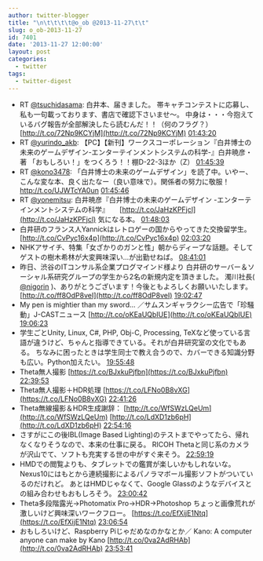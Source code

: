 ```yaml
---
author: twitter-blogger
title: "\n\t\t\t\t@o_ob @2013-11-27\t\t"
slug: o_ob-2013-11-27
id: 7401
date: '2013-11-27 12:00:00'
layout: post
categories:
  - twitter
tags:
  - twitter-digest
---
```


*   RT [@tsuchidasama](http://twitter.com/tsuchidasama): 白井本、届きました。 帯キャチコンテストに応募し、私も一句載っております、書店で確認下さいませ～。 中身は・・・今抱えているバグ報告が全部解決したら読むんだ！！（何のフラグ？） [http://t.co/72Np9KCYjM](http://t.co/72Np9KCYjM) [01:43:20](http://twitter.com/o_ob/statuses/405376236177731585)
*   RT [@yurindo_akb](http://twitter.com/yurindo_akb): 【PC】【新刊】ワークスコーポレーション『白井博士の未来のゲームデザイン-エンターテインメントシステムの科学-』白井暁彦・著 「おもしろい！」をつくろう！！棚D-22-3ほか（Z） [01:45:39](http://twitter.com/o_ob/statuses/405376819131457536)
*   RT [@kono3478](http://twitter.com/kono3478): 「白井博士の未来のゲームデザイン」を読了中。いやー、こんな変な本、良く出たなー（良い意味で）。関係者の努力に敬服！　http://t.co/UJWTcYA0un [01:45:46](http://twitter.com/o_ob/statuses/405376846096658432)
*   RT [@yonemitsu](http://twitter.com/yonemitsu): 白井暁彦『白井博士の未来のゲームデザイン -エンターテインメントシステムの科学』 　 [http://t.co/JaHzKPFjcl](http://t.co/JaHzKPFjcl) 気になる本。 [01:48:03](http://twitter.com/o_ob/statuses/405377420443676672)
*   白井研のフランス人Yannickはレトロゲーの国からやってきた交換留学生。 [http://t.co/CvPyc16x4p](http://t.co/CvPyc16x4p) [02:03:20](http://twitter.com/o_ob/statuses/405381266406506496)
*   NHKアサイチ、特集「女ざかりのガンと性」朝からディープな話題。そしてゲストの樹木希林が大変興味深い...が出勤せねば。 [08:41:01](http://twitter.com/o_ob/statuses/405481348862705664)
*   昨日、渋谷のITコンサル系企業プログマインド様より 白井研のサーバー＆ソーシャル系研究グループの学生から2名の新規内定を頂きました。 濁川社長( [@nigorin](http://twitter.com/nigorin) )、ありがとうございます！今後ともよろしくお願いいたします。 [http://t.co/ff8OdP8veI](http://t.co/ff8OdP8veI) [19:02:47](http://twitter.com/o_ob/statuses/405637821144121344)
*   My pen is mightier than my sword... ／サムスンギャラクシー広告で「珍騒動」J-CASTニュース [http://t.co/oKEaUQbIUE](http://t.co/oKEaUQbIUE) [19:06:23](http://twitter.com/o_ob/statuses/405638726425907201)
*   学生ごとUnity, Linux, C#, PHP, Obj-C, Processing, TeXなど使っている言語が違うけど、ちゃんと指導できている。それが白井研究室の文化でもある。 ちなみに困ったときは学生同士で教え合うので、カバーできる知識分野も広い。Python加えたい。 [19:55:48](http://twitter.com/o_ob/statuses/405651162465980416)
*   Theta無人撮影 [https://t.co/BJxkuPjfbn](https://t.co/BJxkuPjfbn) [22:39:53](http://twitter.com/o_ob/statuses/405692457259507712)
*   Theta無人撮影＋HDR処理 [https://t.co/LFNo0B8vXG](https://t.co/LFNo0B8vXG) [22:41:26](http://twitter.com/o_ob/statuses/405692845270372352)
*   Theta無線撮影＆HDR生成謝辞： [http://t.co/WfSWzLQeUm](http://t.co/WfSWzLQeUm) [http://t.co/LdXD1zb6pH](http://t.co/LdXD1zb6pH) [22:54:16](http://twitter.com/o_ob/statuses/405696075534573568)
*   さすがにこの後IBL(Image Based Lighting)のテストまでやってたら、帰れなくなりそうなので、本来の仕事に戻る。 RICOH Thetaと同じ系のカメラが沢山でて、ソフトも充実する世の中がすぐ来そう。 [22:59:19](http://twitter.com/o_ob/statuses/405697345947332608)
*   HMDでの閲覧よりも、タブレットでの鑑賞が楽しいかもしれないな。Nexus10にはもとから連続撮影によるパノラマボール撮影ソフトがついているのだけれど。 あとはHMDじゃなくて、Google Glassのようなデバイスとの組み合わせもおもしろそう。 [23:00:42](http://twitter.com/o_ob/statuses/405697692484915200)
*   Theta多段階露光->Photomatix Pro->HDR->Photoshop ちょっと画像荒れが激しいけど興味深いワークフロー。 [https://t.co/EfXijE1Ntq](https://t.co/EfXijE1Ntq) [23:06:54](http://twitter.com/o_ob/statuses/405699255878180864)
*   おもしろいけど、Raspberry Piじゃだめなのかなとか／ Kano: A computer anyone can make by Kano [http://t.co/0va2AdRHAb](http://t.co/0va2AdRHAb) [23:53:41](http://twitter.com/o_ob/statuses/405711029314650112)